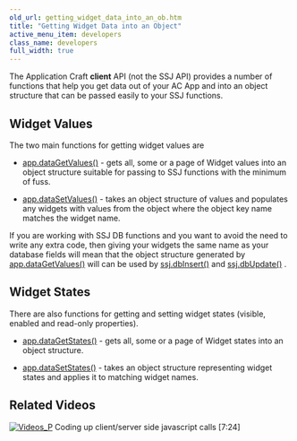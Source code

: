 ```yaml
---
old_url: getting_widget_data_into_an_ob.htm
title: "Getting Widget Data into an Object"
active_menu_item: developers
class_name: developers
full_width: true
---
```



The Application Craft **client** API (not the SSJ API) provides a number of functions that help you get data out of your AC App and into an object structure that can be passed easily to your SSJ functions.

## Widget Values

The two main functions for getting widget values are

 - [app.dataGetValues()](/developers/documentation/scripting-apis/client-api/widget-data-state-manipulation/datagetvalues) - gets all, some or a page of Widget values into an object structure suitable for passing to SSJ functions with the minimum of fuss.

 - [app.dataSetValues()](/developers/documentation/scripting-apis/client-api/widget-data-state-manipulation/datasetvalues) - takes an object structure of values and populates any widgets with values from the object where the object key name matches the widget name.

If you are working with SSJ DB functions and you want to avoid the need to write any extra code, then giving your widgets the same name as your database fields will mean that the object structure generated by [app.dataGetValues()](/developers/documentation/scripting-apis/client-api/widget-data-state-manipulation/datagetvalues) will can be used by [ssj.dbInsert()](/developers/documentation/scripting-apis/server-side-api/ssj-object/database/insert) and [ssj.dbUpdate()](/developers/documentation/scripting-apis/server-side-api/ssj-object/database/update) .

## Widget States

There are also functions for getting and setting widget states (visible, enabled and read-only properties).

 - [app.dataGetStates()](/developers/documentation/scripting-apis/client-api/widget-data-state-manipulation/datagetstates) - gets all, some or a page of Widget states into an object structure.

 - [app.dataSetStates()](/developers/documentation/scripting-apis/client-api/widget-data-state-manipulation/datasetstates) - takes an object structure representing widget states and applies it to matching widget names.

## Related Videos

[![Videos\_P](/img/docs/videos_p.png)](http://www.youtube.com/v/qY9M8bP9b70?autoplay=1&hd=1&fs=1&showsearch=0&rel=0&) Coding up client/server side javascript calls [7:24]
